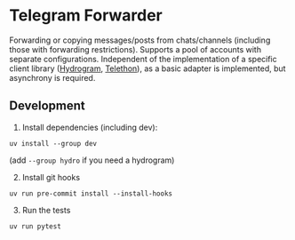 # Telegram Forwarder

Forwarding or copying messages/posts from chats/channels (including those with forwarding restrictions). Supports a pool of accounts with separate configurations. Independent of the implementation of a specific client library ([Hydrogram](https://github.com/hydrogram/hydrogram), [Telethon](https://github.com/LonamiWebs/Telethon)), as a basic adapter is implemented, but asynchrony is required.

## Development

1. Install dependencies (including dev):
```shell
uv install --group dev
```
(add `--group hydro` if you need a hydrogram)

2. Install git hooks
```shell
uv run pre-commit install --install-hooks
```

3. Run the tests
```shell
uv run pytest
```